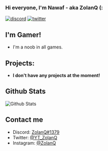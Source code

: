 ### Hi everyone, I'm Nawaf - aka ZolanQ (:

<p align="left">
<a href="https://discord.com/channels/@me/845104522811932732"><img src="https://img.shields.io/badge/Discord-ZolanQ%231379-%237289DA?style=flat&logo=discord" alt="discord"/></a>
<a href="https://twitter.com/intent/follow?original_referer=https%3A%2F%2Fgithub.com%2FYT_ZolanQ&screen_name=YT_ZolanQ"><img src="https://img.shields.io/badge/Twitter-@YT_ZolanQ-%231DA1F2?style=flat&logo=twitter" alt="twitter"/></a>
<br/>

## I'm Gamer!
  
- I'm a noob in all games.
  
## Projects:
  
* **I don't have any projects at the moment!**
  
## Github Stats
<img src="https://github-readme-stats.vercel.app/api?username=ZolanQ&show_icons=true&theme=light&count_private=true" alt="Github Stats"/>
  
## Contact me
- Discord: [ZolanQ#1379](https://discord.com/channels/@me/845104522811932732)
- Twitter: [@YT_ZolanQ](https://twitter.com/YT_ZolanQ)
- Instagram: [@ZolanQ](https://www.instagram.com/zolanq)
